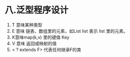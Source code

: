 # 八.泛型程序设计

1. T 意味某种类型  
2. E 意味 链表、数组里的元素，如List<E> list 表示 list 里的元素。
3. K意味map(k,v) 里的键值 Key
4. V 意味 返回或映射的值
5. < ? extends F> 代表任何继承F的类